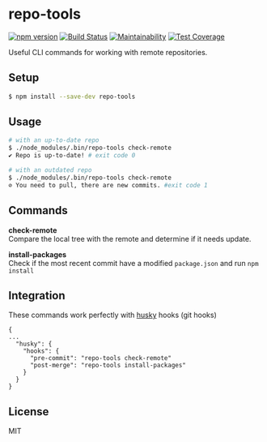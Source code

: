 # repo-tools

[![npm version](https://badge.fury.io/js/repo-tools.svg)](https://www.npmjs.com/package/repo-tools) [![Build Status](https://travis-ci.org/gilbarbara/repo-tools.svg?branch=master)](https://travis-ci.org/gilbarbara/repo-tools) [![Maintainability](https://api.codeclimate.com/v1/badges/73f73d8c882f4318ec9a/maintainability)](https://codeclimate.com/github/gilbarbara/repo-tools/maintainability) [![Test Coverage](https://api.codeclimate.com/v1/badges/73f73d8c882f4318ec9a/test_coverage)](https://codeclimate.com/github/gilbarbara/repo-tools/test_coverage)

Useful CLI commands for working with remote repositories.

## Setup

```bash
$ npm install --save-dev repo-tools
```

## Usage

```bash
# with an up-to-date repo
$ ./node_modules/.bin/repo-tools check-remote	
✔ Repo is up-to-date! # exit code 0

# with an outdated repo
$ ./node_modules/.bin/repo-tools check-remote	
⊘ You need to pull, there are new commits. #exit code 1
```

## Commands

**check-remote**  
Compare the local tree with the remote and determine if it needs update.

**install-packages**  
Check if the most recent commit have a modified `package.json` and run `npm install`

## Integration

These commands work perfectly with [husky](https://github.com/typicode/husky) hooks (git hooks)

```
{
...
  "husky": {
    "hooks": {
      "pre-commit": "repo-tools check-remote"
      "post-merge": "repo-tools install-packages"
    }
  }
}
```

## License

MIT